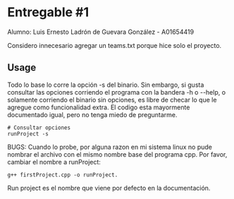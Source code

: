 # Entregable #1

Alumno: Luis Ernesto Ladrón de Guevara González - A01654419

Considero innecesario agregar un teams.txt porque hice solo el proyecto.

## Usage
Todo lo base lo corre la opción -s del binario. Sin embargo, si gusta consultar las opciones corriendo el programa con la bandera -h o --help, o solamente corriendo el binario sin opciones, es libre de checar lo que le agregue como funcionalidad extra. El codigo esta mayormente documentado igual, pero no tenga miedo de preguntarme.


```
# Consultar opciones
runProject -s
```

BUGS:
Cuando lo probe, por alguna razon en mi sistema linux no pude nombrar el archivo con el mismo nombre base del programa cpp. Por favor, cambiar el nombre a runProject:
```
g++ firstProject.cpp -o runProject.
```
Run project es el nombre que viene por defecto en la documentación.
